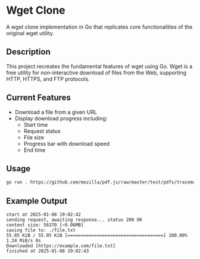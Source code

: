 # Wget Clone

A wget clone implementation in Go that replicates core functionalities of the original wget utility.

## Description
This project recreates the fundamental features of wget using Go. Wget is a free utility for non-interactive download of files from the Web, supporting HTTP, HTTPS, and FTP protocols.

## Current Features
- Download a file from a given URL
- Display download progress including:
  - Start time
  - Request status
  - File size
  - Progress bar with download speed
  - End time

## Usage
```bash
go run . https://github.com/mozilla/pdf.js/raw/master/test/pdfs/tracemonkey.pdf
```

## Example Output
```
start at 2025-01-08 19:02:42
sending request, awaiting response... status 200 OK
content size: 56370 [~0.06MB]
saving file to: ./file.txt
55.05 KiB / 55.05 KiB [====================================] 100.00% 1.24 MiB/s 0s
Downloaded [https://example.com/file.txt]
finished at 2025-01-08 19:02:43
```
